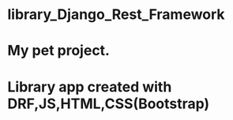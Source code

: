 # library_Django_Rest_Framework
# My pet project.
# Library app created with DRF,JS,HTML,CSS(Bootstrap)
